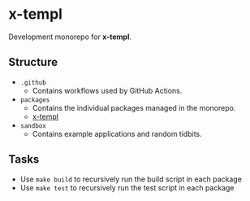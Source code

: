 # x-templ

Development monorepo for **x-templ**.

## Structure

- `.github`
  - Contains workflows used by GitHub Actions.
- `packages`
  - Contains the individual packages managed in the monorepo.
  - [x-templ](https://github.com/LankyMoose/x-templ/blob/main/packages/lib)
- `sandbox`
  - Contains example applications and random tidbits.

## Tasks

- Use `make build` to recursively run the build script in each package
- Use `make test` to recursively run the test script in each package

